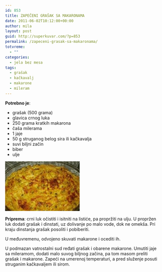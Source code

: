 ```yaml
---
id: 853
title: ZAPEČENI GRAŠAK SA MAKARONAMA
date: 2011-06-02T10:12:00+00:00
author: mila
layout: post
guid: http://superkuvar.com/?p=853
permalink: /zapeceni-grasak-sa-makaronama/
totvreme:
  - ""
categories:
  - jela bez mesa
tags:
  - grašak
  - kačkavalj
  - makarone
  - mileram
---
```

**Potrebno je**:

  * grašak (500 grama)
  * glavica crnog luka
  * 250 grama kratkih makarona
  * čaša milerama
  * 1 jaje
  * 50 g struganog belog sira ili kačkavalja
  * suvi biljni začin
  * biber
  * ulje

<img class="alignnone size-full wp-image-893" title="zapecenigrasakimakarone" src="/wp-content/uploads/2011/06/zapecenigrasakimakarone-e1307009493955.jpg" alt="" width="242" height="161" /> 

**Priprema**: crni luk očistiti i isitniti na listiće, pa propržiti na ulju. U propržen luk dodati grašak i dinstati, uz dolivanje po malo vode, dok ne omekša. Pri kraju dinstanja grašak posoliti i pobiberiti.

U međuvremenu, odvojeno skuvati makarone i ocediti ih.

U podmazan vatrostalni sud ređati grašak i obarene makarone. Umutiti jaje sa mileramom, dodati malo suvog biljnog začina, pa tom masom preliti grašak i makarone. Zapeći na umerenoj temperaturi, a pred služenje posuti struganim kačkavaljem ili sirom.